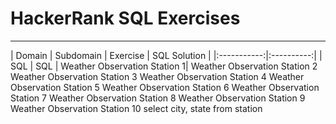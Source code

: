# HackerRank SQL Exercises
---

| Domain    | Subdomain | Exercise | SQL Solution |
|:-----------:|:----------:|
| SQL | SQL | Weather Observation Station 1|
Weather Observation Station 2
Weather Observation Station 3
Weather Observation Station 4
Weather Observation Station 5
Weather Observation Station 6
Weather Observation Station 7
Weather Observation Station 8
Weather Observation Station 9
Weather Observation Station 10
select city, state from station